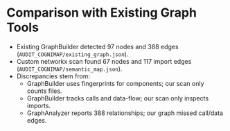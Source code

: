 # Comparison with Existing Graph Tools

- Existing GraphBuilder detected 97 nodes and 388 edges (`AUDIT_COGNIMAP/existing_graph.json`).
- Custom networkx scan found 67 nodes and 117 import edges (`AUDIT_COGNIMAP/semantic_map.json`).
- Discrepancies stem from:
  - GraphBuilder uses fingerprints for components; our scan only counts files.
  - GraphBuilder tracks calls and data-flow; our scan only inspects imports.
  - GraphAnalyzer reports 388 relationships; our graph missed call/data edges.

